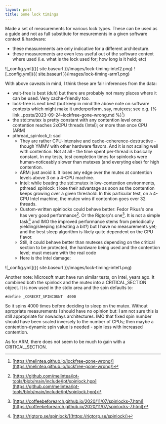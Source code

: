 ```yaml
---
layout: post
title: Some lock timings 
---
```


Made a set of measurements for various lock types. These can be used as a guide and not as full substitute for mesurements in a given software context & hardware:
- these measurements are only indicative for a different architecture. 
- these measurements are even less useful out of the software context where used (i.e. what is the lock used for; how long is it held; etc)


![_config.yml]({{ site.baseurl }}/images/lock-timing-intel2.png)
![_config.yml]({{ site.baseurl }}/images/lock-timing-arm1.png)

With above caveats in mind, I think these are fair inferences from the data:
- wait-free is best (duh) but there are probably not many places where it can be used. Very cache-friendly too.
- lock-free is next best (but keep in mind the above note on software contexts which might make it underperform, say, mutexes; see e.g. {% link _posts/2023-09-24-lockfree-gone-wrong.md %}[^1])
- the std::mutex is pretty constant with any contention level once contention reaches 2xCPU threads (Intel); or more than once CPU (ARM)
- pthread_spinlock_t: sad
    - They are rather CPU-intensive and cache-coherence-destructive - though YMMV with other hardware flavors. And it is not scaling well with contention. Not at all - the time spent per-thread is basically constant. In my tests, test completion times for spinlocks were human-noticeably slower than mutexes (and everyting else) for high contention.
    - ARM: just avoid it. It loses  any edge over the mutex at contention levels above 3 on a 4-CPU machine. 
    - Intel: while beating the std::mutex in low-contention environments, pthread_spinlock_t lose their advantage as soon as the contention keeps growing over a given threshold. In this particular test, on a 4-CPU Intel machine, the mutex wins if contention goes over 32 threads. 
    - Custom-written spinlocks could behave better: Fedor Pikus's one has very good performance[^2]. Or the Rigtorp's one[^3]. It is not a simple task[^4] and IMO the improved performance stems from periodically yielding/sleeping (cheating a bit?) but I have no measurements yet; and the best sleep algorithm is likely quite dependent on the CPU flavor. 
    - Still, it could behave better than mutexes depending on the critical section to be protected, the hardware being used and the contention level; must mesure with the real code 
    - Here is the Intel damage:

![_config.yml]({{ site.baseurl }}/images/lock-timing-intel1.png)

Another note: Microsoft must have run similar tests, on Intel, years ago. It combined both the spinlock and the mutex into a CRITICAL_SECTION object. It is now used in the stdio area and the spin defaults to:

```
#define _CORECRT_SPINCOUNT  4000
```

So it spins 4000 times before deciding to sleep on the mutex. Without apropriate measurements I should have no opinion but: I am not sure this is still appropriate for nowadays architectures. IMO that fixed spin number should have been scaled inversely to the number of CPUs; then maybe a contention-dynamic spin value is needed - spin less with increased contention. 

As for ARM, there does not seem to be much to gain with a CRITICAL_SECTION.


<!--
```

Run on (4 X 3800 MHz CPU s)
CPU Caches:
  L1 Data 32 KiB (x2)
  L1 Instruction 32 KiB (x2)
  L2 Unified 256 KiB (x2)
  L3 Unified 4096 KiB (x1)
Load Average: 26.31, 9.47, 4.09
***WARNING*** CPU scaling is enabled, the benchmark real time measurements may be noisy and will incur extra overhead.
---------------------------------------------------------------------------------------
Benchmark                                  Time             CPU   Iterations       Rate
---------------------------------------------------------------------------------------
BM_Mutex/real_time/threads:1       372183265 ns    371930734 ns            2 45.0778M/s
BM_Mutex/real_time/threads:2       828728313 ns   1642745438 ns            2 20.2445M/s
BM_Mutex/real_time/threads:4       665142040 ns   1880502575 ns            4 12.6118M/s
BM_Mutex/real_time/threads:8       364317837 ns   1098455780 ns            8 11.5128M/s
BM_Mutex/real_time/threads:16      173021583 ns    549231827 ns           16 12.1208M/s
BM_Mutex/real_time/threads:32       92571975 ns    304178543 ns           32 11.3271M/s
BM_Mutex/real_time/threads:64       42670633 ns    142381319 ns           64 12.2869M/s
BM_Mutex/real_time/threads:128      22902619 ns     81923167 ns          128  11.446M/s
----------------------------------------------------------------------------
Benchmark                                  Time             CPU   Iterations
----------------------------------------------------------------------------
BM_Mutex/real_time/threads:1_BigO 320192283.19 (1)  758918673.04 (1)
BM_Mutex/real_time/threads:1_RMS          87 %            86 %
---------------------------------------------------------------------------------------
Benchmark                                  Time             CPU   Iterations       Rate
---------------------------------------------------------------------------------------
BM_PtSpin/real_time/threads:1      243797350 ns    243799186 ns            3 45.8775M/s
BM_PtSpin/real_time/threads:2      136664955 ns    272271103 ns            6 40.9206M/s
BM_PtSpin/real_time/threads:4      129163524 ns    391785787 ns            4 64.9456M/s
BM_PtSpin/real_time/threads:8      151475798 ns    499771150 ns            8 27.6896M/s
BM_PtSpin/real_time/threads:16     118245510 ns    407959808 ns           16 17.7356M/s
BM_PtSpin/real_time/threads:32      99280671 ns    358014631 ns           32 10.5617M/s
BM_PtSpin/real_time/threads:64      98019994 ns    365460396 ns           64 5.34879M/s
BM_PtSpin/real_time/threads:128     59609581 ns    242166590 ns          128 4.39768M/s
----------------------------------------------------------------------------
Benchmark                                  Time             CPU   Iterations
----------------------------------------------------------------------------
BM_PtSpin/real_time/threads:1_BigO 129532172.94 (1)  347653581.55 (1)
BM_PtSpin/real_time/threads:1_RMS         39 %            24 %
---------------------------------------------------------------------------------------
Benchmark                                  Time             CPU   Iterations       Rate
---------------------------------------------------------------------------------------
BM_LockFree/real_time/threads:1    279137910 ns    279135775 ns            3 40.0691M/s
BM_LockFree/real_time/threads:2    180197248 ns    359024386 ns            4 46.5524M/s
BM_LockFree/real_time/threads:4    116204665 ns    386142218 ns            8 36.0941M/s
BM_LockFree/real_time/threads:8     68312912 ns    229082265 ns            8 61.3984M/s
BM_LockFree/real_time/threads:16    35720324 ns    133002928 ns           16 58.7103M/s
BM_LockFree/real_time/threads:32    17453380 ns     62109020 ns           64 30.0393M/s
BM_LockFree/real_time/threads:64     8257981 ns     32608820 ns          128 31.7443M/s
BM_LockFree/real_time/threads:128    2753002 ns     13097931 ns          256 47.6106M/s
----------------------------------------------------------------------------
Benchmark                                  Time             CPU   Iterations
----------------------------------------------------------------------------
BM_LockFree/real_time/threads:1_BigO 88504677.73 (1)  186775417.82 (1)
BM_LockFree/real_time/threads:1_RMS        104 %            74 %
---------------------------------------------------------------------------------------
Benchmark                                  Time             CPU   Iterations       Rate
---------------------------------------------------------------------------------------
BM_WaitFree/real_time/threads:1    213561674 ns    213344938 ns            3 52.3727M/s
BM_WaitFree/real_time/threads:2     92615983 ns    184035918 ns            8  45.287M/s
BM_WaitFree/real_time/threads:4     47936493 ns    148999780 ns           12 58.3314M/s
BM_WaitFree/real_time/threads:8     31274736 ns    107253557 ns           32 33.5279M/s
BM_WaitFree/real_time/threads:16    13111093 ns     55743115 ns           64 39.9881M/s
BM_WaitFree/real_time/threads:32     6433701 ns     27816904 ns          128 40.7454M/s
BM_WaitFree/real_time/threads:64     3254567 ns     14226486 ns          320 32.2186M/s
BM_WaitFree/real_time/threads:128    1856911 ns      6830837 ns         1792 10.0837M/s
----------------------------------------------------------------------------
Benchmark                                  Time             CPU   Iterations
----------------------------------------------------------------------------
BM_WaitFree/real_time/threads:1_BigO 51255644.76 (1)  94781441.93 (1)
BM_WaitFree/real_time/threads:1_RMS        132 %            79 %


Run on (4 X ARM Cortex A76 2400 MHz CPU s)
Load Average: 0.62, 1.01, 2.31
***WARNING*** CPU scaling is enabled, the benchmark real time measurements may be noisy and will incur extra overhead.
---------------------------------------------------------------------------------------
Benchmark                                  Time             CPU   Iterations       Rate
---------------------------------------------------------------------------------------
BM_Mutex/real_time/threads:1       391728653 ns    391664156 ns            2 42.8287M/s
BM_Mutex/real_time/threads:2      1566944408 ns   3133732396 ns            2  10.707M/s
BM_Mutex/real_time/threads:4       612992238 ns   2392159907 ns            4 13.6847M/s
BM_Mutex/real_time/threads:8       307948406 ns   1236959937 ns            8 13.6202M/s
BM_Mutex/real_time/threads:16      152801352 ns    616390236 ns           16 13.7247M/s
BM_Mutex/real_time/threads:32       76441163 ns    309636400 ns           32 13.7174M/s
BM_Mutex/real_time/threads:64       37117348 ns    154299111 ns           64 14.1251M/s
BM_Mutex/real_time/threads:128      18554308 ns     76519239 ns          128 14.1285M/s
----------------------------------------------------------------------------
Benchmark                                  Time             CPU   Iterations
----------------------------------------------------------------------------
BM_Mutex/real_time/threads:1_BigO 395565984.59 (1)  1038920172.78 (1)
BM_Mutex/real_time/threads:1_RMS         122 %           103 %
---------------------------------------------------------------------------------------
Benchmark                                  Time             CPU   Iterations       Rate
---------------------------------------------------------------------------------------
BM_PtSpin/real_time/threads:1      335765098 ns    335708915 ns            2 49.9671M/s
BM_PtSpin/real_time/threads:2      962264267 ns   1924431122 ns            2 17.4351M/s
BM_PtSpin/real_time/threads:4      783641221 ns   3133445422 ns            4 10.7047M/s
BM_PtSpin/real_time/threads:8      817023173 ns   3622510467 ns            8 5.13364M/s
BM_PtSpin/real_time/threads:16     566111544 ns   2988853489 ns           16 3.70449M/s
BM_PtSpin/real_time/threads:32     555493463 ns   2963675116 ns           32 1.88765M/s
BM_PtSpin/real_time/threads:64     495072239 ns   2675959007 ns           64 1.05901M/s
BM_PtSpin/real_time/threads:128    443209706 ns   2504237100 ns          128 591.467k/s
----------------------------------------------------------------------------
Benchmark                                  Time             CPU   Iterations
----------------------------------------------------------------------------
BM_PtSpin/real_time/threads:1_BigO 619822588.94 (1)  2518602579.64 (1)
BM_PtSpin/real_time/threads:1_RMS         32 %            38 %
---------------------------------------------------------------------------------------
Benchmark                                  Time             CPU   Iterations       Rate
---------------------------------------------------------------------------------------
BM_LockFree/real_time/threads:1    304616840 ns    304599629 ns            2 55.0765M/s
BM_LockFree/real_time/threads:2   1293569432 ns   2586995454 ns            2 12.9697M/s
BM_LockFree/real_time/threads:4    432387447 ns   1725480652 ns            4 19.4007M/s
BM_LockFree/real_time/threads:8    206437024 ns    885006719 ns            8 20.3176M/s
BM_LockFree/real_time/threads:16   101065450 ns    446462100 ns           16 20.7504M/s
BM_LockFree/real_time/threads:32    49824142 ns    222821562 ns           32 21.0455M/s
BM_LockFree/real_time/threads:64    24972667 ns    111576392 ns           64 20.9945M/s
BM_LockFree/real_time/threads:128   12051590 ns     55933942 ns          128 21.7518M/s
----------------------------------------------------------------------------
Benchmark                                  Time             CPU   Iterations
----------------------------------------------------------------------------
BM_LockFree/real_time/threads:1_BigO 303115573.90 (1)  792359556.14 (1)
BM_LockFree/real_time/threads:1_RMS        132 %           107 %
---------------------------------------------------------------------------------------
Benchmark                                  Time             CPU   Iterations       Rate
---------------------------------------------------------------------------------------
BM_WaitFree/real_time/threads:1    195901983 ns    195836796 ns            4 42.8204M/s
BM_WaitFree/real_time/threads:2    476774620 ns    953498468 ns            2  35.189M/s
BM_WaitFree/real_time/threads:4    235439963 ns    936727617 ns            4 35.6295M/s
BM_WaitFree/real_time/threads:8    113586573 ns    468203491 ns            8 36.9261M/s
BM_WaitFree/real_time/threads:16    54961626 ns    235692911 ns           16 38.1567M/s
BM_WaitFree/real_time/threads:32    27041085 ns    118543902 ns           32 38.7771M/s
BM_WaitFree/real_time/threads:64    13129261 ns     58700909 ns           64 39.9328M/s
BM_WaitFree/real_time/threads:128    5941350 ns     29392164 ns          128  44.122M/s
----------------------------------------------------------------------------
Benchmark                                  Time             CPU   Iterations
----------------------------------------------------------------------------
BM_WaitFree/real_time/threads:1_BigO 140347057.76 (1)  374574532.35 (1)
BM_WaitFree/real_time/threads:1_RMS        107 %            94 %

```
-->

[^1]: [https://melintea.github.io/lockfree-gone-wrong/](https://melintea.github.io/lockfree-gone-wrong/)
[^2]: [https://github.com/melintea/lpt-tools/blob/main/include/lpt/spinlock.hpp](https://github.com/melintea/lpt-tools/blob/main/include/lpt/spinlock.hpp)
[^3]: [https://coffeebeforearch.github.io/2020/11/07/spinlocks-7.html](https://coffeebeforearch.github.io/2020/11/07/spinlocks-7.html)
[^4]: [https://rigtorp.se/spinlock/](https://rigtorp.se/spinlock/)

